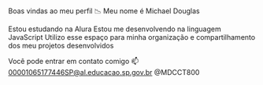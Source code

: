 Boas vindas ao meu perfil 📉
Meu nome é Michael Douglas

Estou estudando na Alura
Estou me desenvolvendo na linguagem JavaScript
Utilizo esse espaço para minha organização e compartilhamento dos meu projetos desenvolvidos

Você pode entrar em contato comigo 📫
00001065177446SP@al.educacao.sp.gov.br
@MDCCT800
